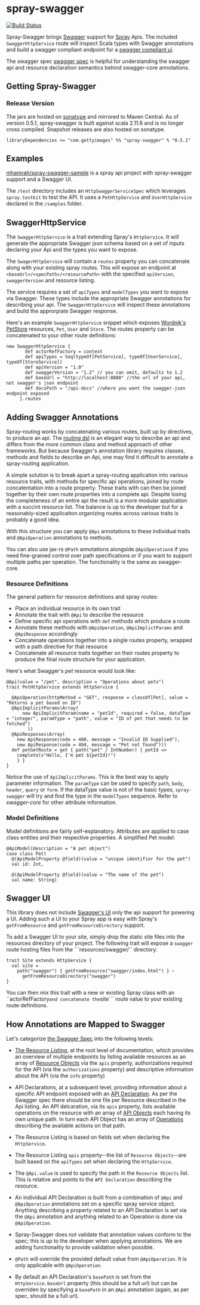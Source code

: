 # spray-swagger

[![Build Status](https://travis-ci.org/swagger-spray/swagger-spray.svg?branch=swagger2.0)](https://travis-ci.org/swagger-spray/swagger-spray)

Spray-Swagger brings [Swagger](https://github.com/wordnik/swagger-core) support for [Spray](http://spray.io) Apis. The included ```SwaggerHttpService``` route will inspect Scala types with Swagger annotations and build a swagger compliant endpoint for a [swagger compliant ui](https://github.com/wordnik/swagger-ui).

The swagger spec [swagger spec](https://github.com/wordnik/swagger-spec/blob/master/versions/1.2.md) is helpful for understanding the swagger api and resource declaration semantics behind swagger-core annotations.

## Getting Spray-Swagger

### Release Version

The jars are hosted on [sonatype](https://oss.sonatype.org) and mirrored to Maven Central. As of version 0.5.1, spray-swagger is built against scala 2.11.6 and is no longer cross compiled. Snapshot releases are also hosted on sonatype. 

```
libraryDependencies += "com.gettyimages" %% "spray-swagger" % "0.5.1"
```

## Examples

[mhamrah/spray-swagger-sample](https://github.com/mhamrah/spray-swagger-sample) is a spray api project with spray-swagger support and a Swagger UI.

The ```/test``` directory includes an ```HttpSwaggerServiceSpec``` which leverages ```spray.testkit``` to test the API. It uses a ```PetHttpService``` and ```UserHttpService``` declared in the ```/samples``` folder. 

## SwaggerHttpService

The ```SwaggerHttpService``` is a trait extending Spray's ```HttpService```. It will generate the appropriate Swagger json schema based on a set of inputs declaring your Api and the types you want to expose.

The  ```SwagerHttpService``` will contain a ```routes``` property you can concatenate along with your existing spray routes. This will expose an endpoint at ```<baseUrl>/<specPath>/<resourcePath>``` with the specified ```apiVersion```, ```swaggerVersion``` and resource listing.

The service requires a set of ```apiTypes``` and ```modelTypes``` you want to expose via Swagger. These types include the appropriate Swagger annotations for describing your api. The ```SwaggerHttpService``` will inspect these annotations and build the approrpiate Swagger response.

Here's an example ```SwaggerHttpService``` snippet which exposes [Wordnik's PetStore](http://swagger.wordnik.com/) resources, ```Pet```, ```User``` and ```Store```. The routes property can be concatenated to your other route definitions:

```
new SwaggerHttpService {
       def actorRefFactory = context
       def apiTypes = Seq(typeOf[PetService], typeOf[UserService], typeOf[StoreService])
       def apiVersion = "1.0"
       def swaggerVersion = "1.2" // you can omit, defaults to 1.2
       def baseUrl = "http://localhost:8080" //the url of your api, not swagger's json endpoint
       def docsPath = "/api-docs" //where you want the swagger-json endpoint exposed
     }.routes
```

## Adding Swagger Annotations

Spray-routing works by concatenating various routes, built up by directives, to produce an api. The [routing dsl](http://spray.io/documentation/1.2.2/spray-routing/) is an elegant way to describe an api and differs from the more common class and method approach of other frameworks. But because Swagger's annotation library requires classes, methods and fields to describe an Api, one may find it difficult to annotate a spray-routing application.

A simple solution is to break apart a spray-routing application into various resource traits, with methods for specific api operations, joined by route concatentation into a route property. These traits with can then be joined together by their own route properties into a complete api. Despite losing the completeness of an entire api the result is a more modular application with a succint resource list. The balance is up to the developer but for a reasonably-sized applicaiton organizing routes across various traits is probably a good idea.

With this structure you can apply ```@Api``` annotations to these individual traits and ```@ApiOperation``` annotations to methods.

You can also use jax-rs ```@Path``` annotations alongside ```@ApiOperation```s if you need fine-grained control over path specifications or if you want to support multiple paths per operation. The functionality is the same as swagger-core.

### Resource Definitions

The general pattern for resource definitions and spray routes:

* Place an individual resource in its own trait
* Annotate the trait with ```@Api``` to describe the resource
* Define specific api operations with ```def``` methods which produce a route
* Annotate these methods with ```@ApiOperation```, ```@ApiImplictParams``` and ```@ApiResponse``` accordingly
* Concatenate operations together into a single routes property, wrapped with a path directive for that resource
* Concatenate all resource traits together on their routes property to produce the final route structure for your application.

Here's what Swagger's *pet* resource would look like:

```
@Api(value = "/pet", description = "Operations about pets")
trait PetHttpService extends HttpService {

  @ApiOperation(httpMethod = "GET", response = classOf[Pet], value = "Returns a pet based on ID")
  @ApiImplicitParams(Array(
      new ApiImplicitParam(name = "petId", required = false, dataType = "integer", paramType = "path", value = "ID of pet that needs to be fetched")
        ))
  @ApiResponses(Array(
    new ApiResponse(code = 400, message = "Invalid ID Supplied"),
    new ApiResponse(code = 404, message = "Pet not found")))
  def petGetRoute = get { path("pet" / IntNumber) { petId =>
    complete(s"Hello, I'm pet ${petId}!")
    } }
}
```

Notice the use of ```ApiImplicitParams```. This is the best way to apply parameter information. The ```paramType``` can be used to specify ```path```, ```body```, ```header```, ```query``` or ```form```. If the dataType value is not of the basic types, ```spray-swagger``` will try and find the type in the ```modelTypes``` sequence. Refer to *swagger-core* for other attribute information.

### Model Definitions

Model definitions are fairly self-explanatory. Attributes are applied to case class entities and their respective properties. A simplified Pet model:

```
@ApiModel(description = "A pet object")
case class Pet(
  @(ApiModelProperty @field)(value = "unique identifier for the pet")
  val id: Int,

  @(ApiModelProperty @field)(value = "The name of the pet")
  val name: String)
```

## Swagger UI

This library does not include [Swagger's UI](https://github.com/wordnik/swagger-ui) only the api support for powering a UI. Adding such a UI to your Spray app is easy with Spray's ```getFromResource``` and ```getFromResourceDirectory``` support.

To add a Swagger UI to your site, simply drop the static site files into the resources directory of your project. The following trait will expose a ```swagger``` route hosting files from the ```resources/swagger/`` directory: 

```
trait Site extends HttpService {
  val site =
    path("swagger") { getFromResource("swagger/index.html") } ~
      getFromResourceDirectory("swagger")
}
```

You can then mix this trait with a new or existing Spray class with an ``actorRefFactory``` and concatenate the ```site``` route value to your existing route definitions.

## How Annotations are Mapped to Swagger

Let's categorize [the Swagger Spec](https://github.com/wordnik/swagger-spec/blob/master/versions/1.2.md) into the following levels:

* [The Resource Listing](https://github.com/wordnik/swagger-spec/blob/master/versions/1.2.md#51-resource-listing), at the root level of documentation, which provides an overview of multiple endpoints by listing available resources as an array of [Resource Objects](https://github.com/wordnik/swagger-spec/blob/master/versions/1.2.md#512-resource-object) via the ```apis``` property, authorizations required for the API (via the ```authorizations``` property) and descriptive information about the API (via the ``info`` property)
* API Declarations, at a subsequent level, providing information about a specific API endpoint exposed with an [API Declaration](https://github.com/wordnik/swagger-spec/blob/master/versions/1.2.md#52-api-declaration). As per the Swagger spec there should be one file per Resource described in the Api listing. An API delcaration, via its ```apis``` property, lists available operations on the resource with an array of [API Objects](https://github.com/wordnik/swagger-spec/blob/master/versions/1.2.md#522-api-object) each having its own unique path. In turn each API Object has an array of [Operations](https://github.com/wordnik/swagger-spec/blob/master/versions/1.2.md#523-operation-object) describing the available actions on that path. 

* The Resource Listing is based on fields set when declaring the ```HttpService```. 
* The Resource Listing ```apis``` property--the list of ```Resource Objects```--are built based on the ```apiTypes``` set when declaring the ```HttpService```.
* The ```@Api.value``` is used to specify the path in the ```Resource Objects``` list. This is relative and points to the ```API Declaration``` describing the resource.
* An individual API Declaration is built from a combination of ```@Api``` and ```@ApiOperation``` annotations set on a specific spray service object. Anything describing a property related to an API Declaration is set via the ```@Api``` annotation and anything related to an Operation is done via ```@ApiOperation```. 
* Spray-Swagger does not validate that annotation values conform to the spec; this is up to the developer when applying annotations. We are adding functionality to provide validation when possible.
* ```@Path``` will override the provided default value from ```@ApiOperation```. It is only applicable with ```@ApiOperation```.
* By default an API Declaration's ```basePath``` is set from the ```HttpService.baseUrl``` property (this should be a full url) but can be overriden by specifying a ```basePath``` in an ```@Api``` annotation (again, as per spec, should be a full url).

